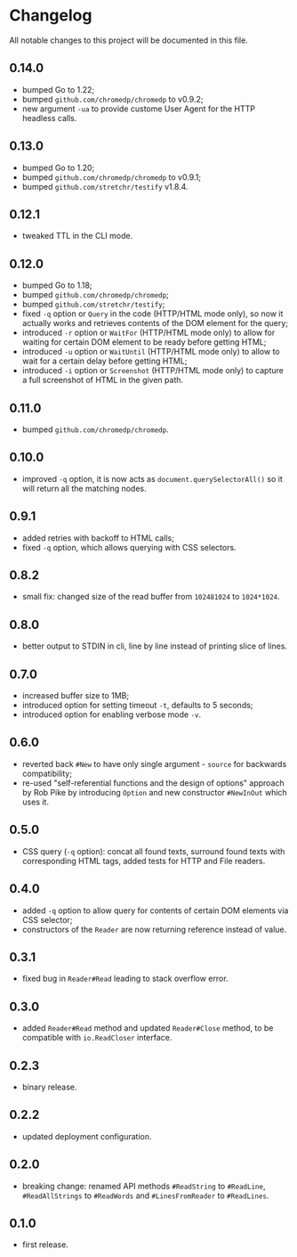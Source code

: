 # Changelog
All notable changes to this project will be documented in this file.

## 0.14.0
- bumped Go to 1.22;
- bumped `github.com/chromedp/chromedp` to v0.9.2;
- new argument `-ua` to provide custome User Agent for the HTTP headless calls.

## 0.13.0
 - bumped Go to 1.20;
 - bumped `github.com/chromedp/chromedp` to v0.9.1;
 - bumped `github.com/stretchr/testify` v1.8.4.

## 0.12.1
 - tweaked TTL in the CLI mode.

## 0.12.0
 - bumped Go to 1.18;
 - bumped `github.com/chromedp/chromedp`;
 - bumped `github.com/stretchr/testify`;
 - fixed `-q` option or `Query` in the code (HTTP/HTML mode only), so now it actually works and retrieves contents of the DOM element for the query;
 - introduced `-r` option or `WaitFor` (HTTP/HTML mode only) to allow for waiting for certain DOM element to be ready before getting HTML;
 - introduced `-u` option or `WaitUntil` (HTTP/HTML mode only) to allow to wait for a certain delay before getting HTML;
 - introduced `-i` option or `Screenshot` (HTTP/HTML mode only) to capture a full screenshot of HTML in the given path.

## 0.11.0
 - bumped `github.com/chromedp/chromedp`.

## 0.10.0
 - improved `-q` option, it is now acts as `document.querySelectorAll()` so it will return all the matching nodes.

## 0.9.1
 - added retries with backoff to HTML calls;
 - fixed `-q` option, which allows querying with CSS selectors.

## 0.8.2
 - small fix: changed size of the read buffer from `102481024` to `1024*1024`.

## 0.8.0
 - better output to STDIN in cli, line by line instead of printing slice of lines.

## 0.7.0
 - increased buffer size to 1MB;
 - introduced option for setting timeout `-t`, defaults to 5 seconds;
 - introduced option for enabling verbose mode `-v`.

## 0.6.0
 - reverted back `#New` to have only single argument - `source` for backwards compatibility;
 - re-used "self-referential functions and the design of options" approach by Rob Pike by introducing `Option` and new constructor `#NewInOut` which uses it.

## 0.5.0
 - CSS query (`-q` option): concat all found texts, surround found texts with corresponding HTML tags, added tests for HTTP and File readers.

## 0.4.0
 - added `-q` option to allow query for contents of certain DOM elements via CSS selector;
 - constructors of the `Reader` are now returning reference instead of value.

## 0.3.1
 - fixed bug in `Reader#Read` leading to stack overflow error.

## 0.3.0
 - added `Reader#Read` method and updated `Reader#Close` method, to be compatible with `io.ReadCloser` interface.

## 0.2.3
 - binary release.

## 0.2.2
 - updated deployment configuration.

## 0.2.0
 - breaking change: renamed API methods `#ReadString` to `#ReadLine`, `#ReadAllStrings` to `#ReadWords` and `#LinesFromReader` to `#ReadLines`.

## 0.1.0
 - first release.